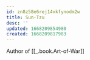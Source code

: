 ```yaml
---
id: zn8z58e6rej14xkfynodm2w
title: Sun-Tzu
desc: ''
updated: 1668209854980
created: 1668209817983
---
```


Author of [[_.book.Art-of-War]]